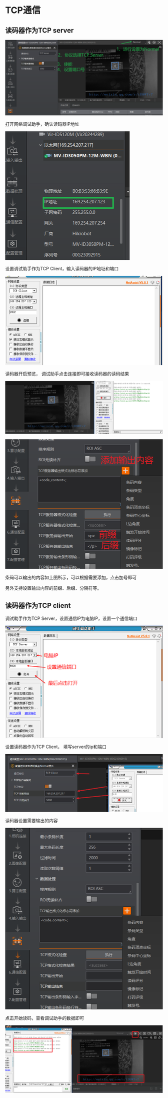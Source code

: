 # TCP通信

## 读码器作为TCP server

![](<../.gitbook/assets/image (22).png>)

打开网络调试助手，确认读码器IP地址

![](<../.gitbook/assets/image (23).png>)



设置调试助手作为TCP Client，输入读码器的IP地址和端口

![](<../.gitbook/assets/image (24).png>)

读码器开启预览， 调试助手点击连接即可接收读码器的读码结果

![](<../.gitbook/assets/image (25).png>)

![](<../.gitbook/assets/image (26).png>)

条码可以输出的内容如上图所示，可以根据需要添加，点击加号即可

另外支持设置输出内容的前缀、后缀、分隔符等。

## 读码器作为TCP client

调试助手作为TCP  Server，设置通信IP为电脑IP，设置一个通信端口

![](<../.gitbook/assets/image (28).png>)

设置读码器作为TCP Client， 填写server的ip和端口

![](<../.gitbook/assets/image (29).png>)

读码器设置需要输出的内容

![](<../.gitbook/assets/image (30).png>)

点击开始读码，查看调试助手的数据即可

![](<../.gitbook/assets/image (31).png>)
